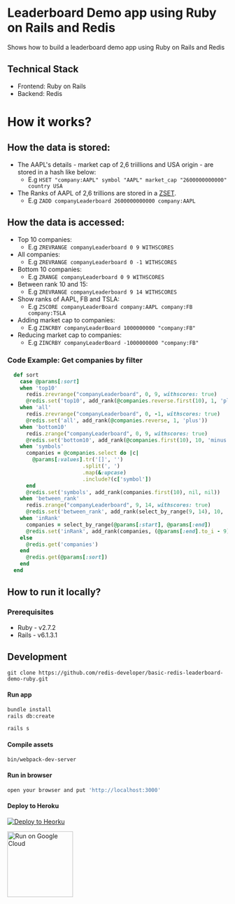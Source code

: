 # Leaderboard Demo app using Ruby on Rails and Redis

Shows how to build a leaderboard demo app using Ruby on Rails and Redis

## Technical Stack

- Frontend: Ruby on Rails
- Backend: Redis


# How it works?

## How the data is stored:

- The AAPL's details - market cap of 2,6 triillions and USA origin - are stored in a hash like below:
  - E.g `HSET "company:AAPL" symbol "AAPL" market_cap "2600000000000" country USA`
- The Ranks of AAPL of 2,6 trillions are stored in a <a href="https://redislabs.com/ebook/part-1-getting-started/chapter-1-getting-to-know-redis/1-2-what-redis-data-structures-look-like/1-2-5-sorted-sets-in-redis/">ZSET</a>.
  - E.g `ZADD companyLeaderboard 2600000000000 company:AAPL`

## How the data is accessed:

- Top 10 companies:
  - E.g `ZREVRANGE companyLeaderboard 0 9 WITHSCORES`
- All companies:
  - E.g `ZREVRANGE companyLeaderboard 0 -1 WITHSCORES`
- Bottom 10 companies:
  - E.g `ZRANGE companyLeaderboard 0 9 WITHSCORES`
- Between rank 10 and 15:
  - E.g `ZREVRANGE companyLeaderboard 9 14 WITHSCORES`
- Show ranks of AAPL, FB and TSLA:
  - E.g `ZSCORE companyLeaderBoard company:AAPL company:FB company:TSLA`
- Adding market cap to companies:
  - E.g `ZINCRBY companyLeaderBoard 1000000000 "company:FB"`
- Reducing market cap to companies:
  - E.g `ZINCRBY companyLeaderBoard -1000000000 "company:FB"`

### Code Example: Get companies by filter

```Ruby
  def sort
    case @params[:sort]
    when 'top10'
      redis.zrevrange("companyLeaderboard", 0, 9, withscores: true)
      @redis.set('top10', add_rank(@companies.reverse.first(10), 1, 'plus'))
    when 'all'
      redis.zrevrange("companyLeaderboard", 0, -1, withscores: true)
      @redis.set('all', add_rank(@companies.reverse, 1, 'plus'))
    when 'bottom10'
      redis.zrange("companyLeaderboard", 0, 9, withscores: true)
      @redis.set('bottom10', add_rank(@companies.first(10), 10, 'minus'))
    when 'symbols'
      companies = @companies.select do |c|
        @params[:values].tr('[]', '')
                        .split(', ')
                        .map(&:upcase)
                        .include?(c['symbol'])
      end
      @redis.set('symbols', add_rank(companies.first(10), nil, nil))
    when 'between_rank'
      redis.zrange("companyLeaderboard", 9, 14, withscores: true)
      @redis.set('between_rank', add_rank(select_by_range(9, 14), 10, 'plus'))
    when 'inRank'
      companies = select_by_range(@params[:start], @params[:end])
      @redis.set('inRank', add_rank(companies, (@params[:end].to_i - 9), 'plus'))
    else
      @redis.get('companies')
    end
      @redis.get(@params[:sort])
    end
  end
```

## How to run it locally?

### Prerequisites

- Ruby - v2.7.2
- Rails - v6.1.3.1

## Development

```
git clone https://github.com/redis-developer/basic-redis-leaderboard-demo-ruby.git
```

#### Run app

```sh
bundle install
rails db:create

rails s
```

#### Compile assets

```sh
bin/webpack-dev-server
```

#### Run in browser

```sh
open your browser and put 'http://localhost:3000'
```

#### Deploy to Heroku

<p>
  <a href="https://heroku.com/deploy" target="_blank">
      <img src="https://www.herokucdn.com/deploy/button.svg" alt="Deploy to Heorku" />
  </a>
</p>
<p>
  <a href="https://deploy.cloud.run/?git_repo=https://github.com/redis-developer/basic-redis-leaderboard-demo-ruby" target="_blank">
      <img src="https://deploy.cloud.run/button.svg" alt="Run on Google Cloud" width="150px"/>
  </a>
</p>
